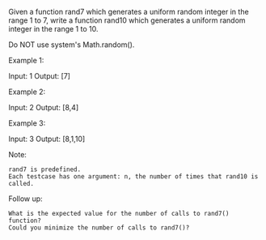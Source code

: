 Given a function rand7 which generates a uniform random integer in the range 1 to 7, write a function rand10 which generates a uniform random integer in the range 1 to 10.

Do NOT use system's Math.random().

Example 1:

Input: 1
Output: [7]

Example 2:

Input: 2
Output: [8,4]

Example 3:

Input: 3
Output: [8,1,10]

Note:

    rand7 is predefined.
    Each testcase has one argument: n, the number of times that rand10 is called.

Follow up:

    What is the expected value for the number of calls to rand7() function?
    Could you minimize the number of calls to rand7()?
